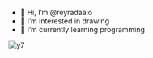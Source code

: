 - 👋 Hi, I’m @reyradaalo
- 👀 I’m interested in drawing 
- 🌱 I’m currently learning programming

![y7](https://github.com/reyradaalo/reyradaalo/assets/157566151/1f06d288-e96e-426d-b042-66c93be250a5)

<!---
reyradaalo/reyradaalo is a ✨ special ✨ repository because its `README.md` (this file) appears on your GitHub profile.
You can click the Preview link to take a look at your changes.
--->

